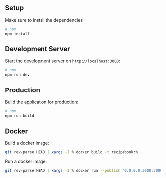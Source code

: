 ## Setup

Make sure to install the dependencies:

```bash
# npm
npm install
```

## Development Server

Start the development server on `http://localhost:3000`:

```bash
# npm
npm run dev

```

## Production

Build the application for production:

```bash
# npm
npm run build

```

## Docker

Build a docker image:
```bash
git rev-parse HEAD | xargs -I % docker build -t recipebook:% .
```

Run a docker image:
```bash
git rev-parse HEAD | xargs -I % docker run --publish "0.0.0.0:3000:3000" recipebook:% .
```
